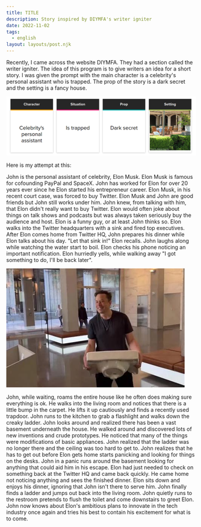 ```yaml
---
title: TITLE
description: Story inspired by DIYMFA's writer igniter
date: 2022-11-02
tags:
  - english
layout: layouts/post.njk
---
```


Recently, I came across the website DIYMFA. They had a section called the writer igniter. The idea of this program is to give writers an idea for a short story. I was given the prompt with the main character is a celebrity's personal assistant who is trapped. The prop of the story is a dark secret and the setting is a fancy house. 

![](/img/writerigniter.png)

Here is my attempt at this:

John is the personal assistant of celebrity, Elon Musk. Elon Musk is famous for cofounding PayPal and SpaceX. John has worked for Elon for over 20 years ever since he Elon started his entrepreneur career. Elon Musk, in his recent court case, was forced to buy Twitter. Elon Musk and John are good friends but John still works under him. John knew, from talking with him, that Elon didn't really want to buy Twitter. Elon would often joke about things on talk shows and podcasts but was always taken seriously buy the audience and host. Elon is a funny guy, or at least John thinks so. Elon walks into the Twitter headquarters with a sink and fired top executives. After Elon comes home from Twitter HQ, John prepares his dinner while Elon talks about his day. "Let that sink in!" Elon recalls. John laughs along while watching the water start to boil. Elon checks his phone noticing an important notification. Elon hurriedly yells, while walking away "I got something to do, I'll be back later". 

![](/img/elon.jpg)

John, while waiting, roams the entire house like he often does making sure everything is ok. He walks into the living room and notices that there is a little bump in the carpet. He lifts it up cautiously and finds a recently used trapdoor. John runs to the kitchen to grab a flashlight and walks down the creaky ladder. John looks around and realized there has been a vast basement underneath the house. He walked around and discovered lots of new inventions and crude prototypes. He noticed that many of the things were modifications of basic appliances. John realized that the ladder was no longer there and the ceiling was too hard to get to. John realizes that he has to get out before Elon gets home starts panicking and looking for things on the desks. John in a panic runs around the basement looking for anything that could aid him in his escape. Elon had just needed to check on something back at the Twitter HQ and came back quickly. He came home not noticing anything and sees the finished dinner. Elon sits down and enjoys his dinner, ignoring that John isn't there to serve him. John finally finds a ladder and jumps out back into the living room. John quietly runs to the restroom pretends to flush the toilet and come downstairs to greet Elon. John now knows about Elon's ambitious plans to innovate in the tech industry once again and tries his best to contain his excitement for what is to come. 
